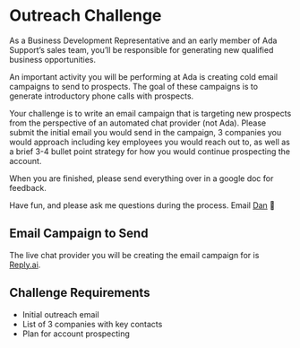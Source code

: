 
# Outreach Challenge

As a Business Development Representative and an early member of Ada Support’s sales team, you’ll be responsible for generating new qualified business opportunities.

An important activity you will be performing at Ada is creating cold email campaigns to send to prospects. The goal of these campaigns is to generate introductory phone calls with prospects.

Your challenge is to write an email campaign that is targeting new prospects from the perspective of an automated chat provider (not Ada). Please submit the initial email you would send in the campaign, 3 companies you would approach including key employees you would reach out to, as well as a brief 3-4 bullet point strategy for how you would continue prospecting the account.

When you are finished, please send everything over in a google doc for feedback. 

Have fun, and please ask me questions during the process. Email [Dan](dan@ada.support) 🙂

## Email Campaign to Send

The live chat provider you will be creating the email campaign for is [Reply.ai](https://www.reply.ai/).

## Challenge Requirements
- Initial outreach email
- List of 3 companies with key contacts
- Plan for account prospecting
